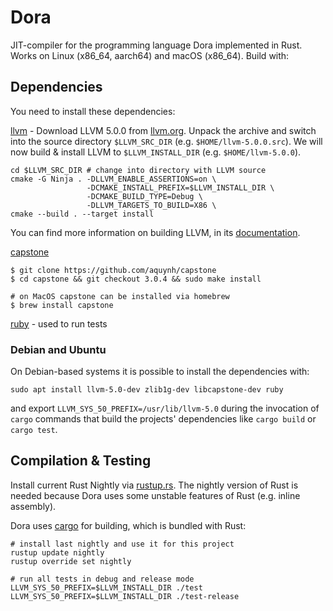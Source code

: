 # Dora

JIT-compiler for the programming language Dora implemented in Rust.
Works on Linux (x86\_64, aarch64) and macOS (x86\_64).
Build with:

## Dependencies
You need to install these dependencies:

[llvm](http://llvm.org) - Download LLVM 5.0.0 from [llvm.org](http://releases.llvm.org/5.0.0/llvm-5.0.0.src.tar.xz).
Unpack the archive and switch into the source directory `$LLVM_SRC_DIR` (e.g. `$HOME/llvm-5.0.0.src`).
We will now build & install LLVM to `$LLVM_INSTALL_DIR` (e.g. `$HOME/llvm-5.0.0`).

```
cd $LLVM_SRC_DIR # change into directory with LLVM source
cmake -G Ninja . -DLLVM_ENABLE_ASSERTIONS=on \
                 -DCMAKE_INSTALL_PREFIX=$LLVM_INSTALL_DIR \
                 -DCMAKE_BUILD_TYPE=Debug \
                 -DLLVM_TARGETS_TO_BUILD=X86 \
cmake --build . --target install
```

You can find more information on building LLVM, in its [documentation](http://llvm.org/docs/CMake.html).

[capstone](https://github.com/aquynh/capstone)

```
$ git clone https://github.com/aquynh/capstone
$ cd capstone && git checkout 3.0.4 && sudo make install

# on MacOS capstone can be installed via homebrew
$ brew install capstone
```

[ruby](https://www.ruby-lang.org/) - used to run tests

### Debian and Ubuntu

On Debian-based systems it is possible to install the dependencies with:
```
sudo apt install llvm-5.0-dev zlib1g-dev libcapstone-dev ruby
```
and export `LLVM_SYS_50_PREFIX=/usr/lib/llvm-5.0` during the invocation of `cargo` commands that build the projects' dependencies like `cargo build` or `cargo test`.

## Compilation & Testing
Install current Rust Nightly via [rustup.rs](http://rustup.rs). The nightly version of
Rust is needed because Dora uses some unstable features of Rust (e.g. inline assembly).

Dora uses [cargo](http://crates.io) for building, which is bundled with Rust:

```
# install last nightly and use it for this project
rustup update nightly
rustup override set nightly

# run all tests in debug and release mode
LLVM_SYS_50_PREFIX=$LLVM_INSTALL_DIR ./test
LLVM_SYS_50_PREFIX=$LLVM_INSTALL_DIR ./test-release
```
